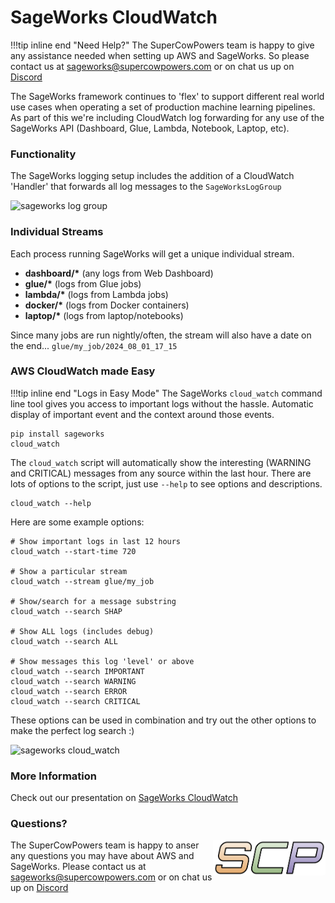 # SageWorks CloudWatch

!!!tip inline end "Need Help?"
    The SuperCowPowers team is happy to give any assistance needed when setting up AWS and SageWorks. So please contact us at [sageworks@supercowpowers.com](mailto:sageworks@supercowpowers.com) or on chat us up on [Discord](https://discord.gg/WHAJuz8sw8) 

The SageWorks framework continues to 'flex' to support different real world use cases when operating a set of production machine learning pipelines. As part of this we're including CloudWatch log forwarding for any use of the SageWorks API (Dashboard, Glue, Lambda, Notebook, Laptop, etc).


### Functionality
The SageWorks logging setup includes the addition of a CloudWatch 'Handler' that forwards all log messages to the `SageWorksLogGroup`

<img alt="sageworks log group" src="https://github.com/user-attachments/assets/a7778232-08db-4950-952c-dd8de650bae8">

### Individual Streams
Each process running SageWorks will get a unique individual stream.

- **dashboard/\*** (any logs from Web Dashboard)
- **glue/\*** (logs from Glue jobs)
- **lambda/\*** (logs from Lambda jobs)
- **docker/\*** (logs from Docker containers)
- **laptop/\*** (logs from laptop/notebooks)

Since many jobs are run nightly/often, the stream will also have a date on the end... `glue/my_job/2024_08_01_17_15`

### AWS CloudWatch made Easy
!!!tip inline end "Logs in Easy Mode"
    The SageWorks `cloud_watch` command line tool gives you access to important logs without the hassle. Automatic display of important event and the context around those events.

```
pip install sageworks
cloud_watch
```

The `cloud_watch` script will automatically show the interesting (WARNING and CRITICAL) messages from any source within the last hour. There are lots of options to the script, just use `--help` to see options and descriptions.

```
cloud_watch --help
```

Here are some example options:

```
# Show important logs in last 12 hours
cloud_watch --start-time 720 

# Show a particular stream
cloud_watch --stream glue/my_job 

# Show/search for a message substring
cloud_watch --search SHAP

# Show ALL logs (includes debug)
cloud_watch --search ALL

# Show messages this log 'level' or above
cloud_watch --search IMPORTANT
cloud_watch --search WARNING
cloud_watch --search ERROR
cloud_watch --search CRITICAL
```
These options can be used in combination and try out the other options to make the perfect log search :)

<img alt="sageworks cloud_watch" src="https://github.com/user-attachments/assets/820817de-8f32-47e8-98dc-f3d3f415b2ea">

### More Information
Check out our presentation on [SageWorks CloudWatch](https://docs.google.com/presentation/d/1Jtoo7LXWBSF2xCpn9BNLQlnAtN2vIELCzn_-XMu9GAI/edit?usp=sharing)

    
### Questions?
<img align="right" src="../images/scp.png" width="180">

The SuperCowPowers team is happy to anser any questions you may have about AWS and SageWorks. Please contact us at [sageworks@supercowpowers.com](mailto:sageworks@supercowpowers.com) or on chat us up on [Discord](https://discord.gg/WHAJuz8sw8) 

